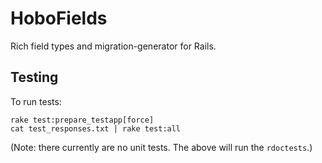 # HoboFields

Rich field types and migration-generator for Rails.

## Testing
To run tests:
```
rake test:prepare_testapp[force]
cat test_responses.txt | rake test:all
```
(Note: there currently are no unit tests. The above will run the `rdoctests`.)
